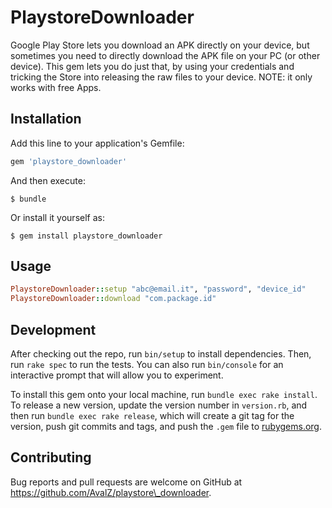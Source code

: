 # PlaystoreDownloader

Google Play Store lets you download an APK directly on your device, but sometimes you need to directly download the APK file on your PC (or other device). This gem lets you do just that, by using your credentials and tricking the Store into releasing the raw files to your device.
NOTE: it only works with free Apps.

## Installation

Add this line to your application's Gemfile:

```ruby
gem 'playstore_downloader'
```

And then execute:

    $ bundle

Or install it yourself as:

    $ gem install playstore_downloader

## Usage

```ruby
PlaystoreDownloader::setup "abc@email.it", "password", "device_id"
PlaystoreDownloader::download "com.package.id"
```

## Development

After checking out the repo, run `bin/setup` to install dependencies. Then, run `rake spec` to run the tests. You can also run `bin/console` for an interactive prompt that will allow you to experiment.

To install this gem onto your local machine, run `bundle exec rake install`. To release a new version, update the version number in `version.rb`, and then run `bundle exec rake release`, which will create a git tag for the version, push git commits and tags, and push the `.gem` file to [rubygems.org](https://rubygems.org).

## Contributing

Bug reports and pull requests are welcome on GitHub at https://github.com/AvalZ/playstore\_downloader.

